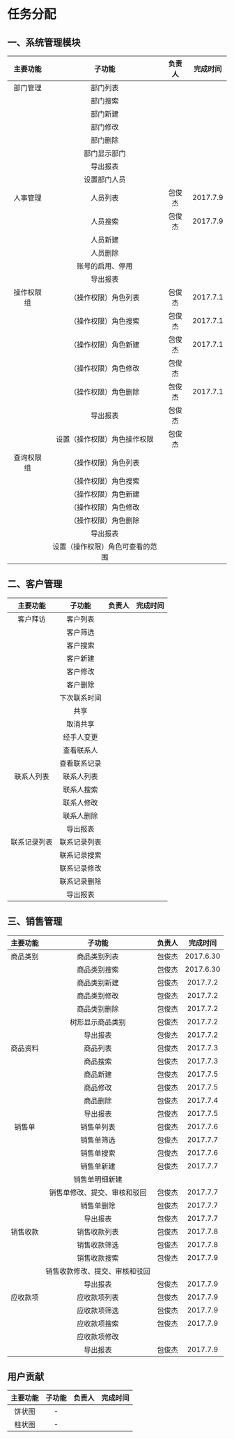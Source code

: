 # 任务分配

## 一、系统管理模块

|  主要功能  |            子功能             | 负责人 | 完成时间  |
|:---------:|:----------------------------:|:-----:|:--------:|
|  部门管理  |           部门列表            |       |          |
|           |           部门搜索            |       |          |
|           |           部门新建            |       |          |
|           |           部门修改            |       |          |
|           |           部门删除            |       |          |
|           |          部门显示部门          |       |          |
|           |           导出报表            |       |          |
|           |          设置部门人员          |       |          |
|  人事管理  |           人员列表            | 包俊杰 | 2017.7.9 |
|           |           人员搜索            | 包俊杰 | 2017.7.9 |
|           |           人员新建            |       |          |
|           |           人员删除            |       |          |
|           |        账号的启用、停用        |       |          |
|           |           导出报表            |       |          |
| 操作权限组 |      （操作权限）角色列表       | 包俊杰 | 2017.7.1 |
|           |      （操作权限）角色搜索       | 包俊杰 | 2017.7.1 |
|           |      （操作权限）角色新建       | 包俊杰 | 2017.7.1 |
|           |      （操作权限）角色修改       | 包俊杰 |          |
|           |      （操作权限）角色删除       | 包俊杰 | 2017.7.1 |
|           |           导出报表            | 包俊杰 |          |
|           |   设置（操作权限）角色操作权限   | 包俊杰 |          |
| 查询权限组 |      （操作权限）角色列表       |       |          |
|           |      （操作权限）角色搜索       |       |          |
|           |      （操作权限）角色新建       |       |          |
|           |      （操作权限）角色修改       |       |          |
|           |      （操作权限）角色删除       |       |          |
|           |           导出报表            |       |          |
|           | 设置（操作权限）角色可查看的范围 |       |          |

## 二、客户管理

|   主要功能   |   子功能    | 负责人 | 完成时间 |
|:-----------:|:-----------:|:-----:|:-------:|
|   客户拜访   |   客户列表   |       |         |
|             |   客户筛选   |       |         |
|             |   客户搜索   |       |         |
|             |   客户新建   |       |         |
|             |   客户修改   |       |         |
|             |   客户删除   |       |         |
|             | 下次联系时间 |       |         |
|             |    共享     |       |         |
|             |   取消共享   |       |         |
|             |  经手人变更  |       |         |
|             |  查看联系人  |       |         |
|             | 查看联系记录 |       |         |
|  联系人列表  |  联系人列表  |       |         |
|             |  联系人搜索  |       |         |
|             |  联系人修改  |       |         |
|             |  联系人删除  |       |         |
|             |   导出报表   |       |         |
| 联系记录列表 | 联系记录列表 |       |         |
|             | 联系记录搜索 |       |         |
|             | 联系记录修改 |       |         |
|             | 联系记录删除 |       |         |
|             |   导出报表   |       |         |

## 三、销售管理

| 主要功能 |           子功能            | 负责人  |  完成时间   |
|:-------:|:--------------------------:|:------:|:----------:|
| 商品类别 |         商品类别列表         | 包俊杰  | 2017.6.30  |
|         |         商品类别搜索         | 包俊杰  | 2017.6.30  |
|         |         商品类别新建         | 包俊杰  |  2017.7.2  |
|         |         商品类别修改         | 包俊杰  |  2017.7.2  |
|         |         商品类别删除         | 包俊杰  |  2017.7.2  |
|         |       树形显示商品类别       | 包俊杰  |  2017.7.2  |
|         |          导出报表           | 包俊杰  |  2017.7.2  |
| 商品资料 |          商品列表           | 包俊杰  |  2017.7.3  |
|         |          商品搜索           | 包俊杰  |  2017.7.3  |
|         |          商品新建           | 包俊杰  |  2017.7.5  |
|         |          商品修改           | 包俊杰  |  2017.7.5  |
|         |          商品删除           | 包俊杰  |  2017.7.4  |
|         |          导出报表           | 包俊杰  |  2017.7.5  |
|  销售单  |         销售单列表          | 包俊杰  |  2017.7.6  |
|         |         销售单筛选          | 包俊杰  |  2017.7.7  |
|         |         销售单搜索          | 包俊杰  |  2017.7.6  |
|         |         销售单新建          | 包俊杰  |  2017.7.7  |
|         |        销售单明细新建        |        |            |
|         |  销售单修改、提交、审核和驳回  | 包俊杰  |  2017.7.7  |
|         |         销售单删除          | 包俊杰  |  2017.7.7  |
|         |          导出报表           | 包俊杰  |  2017.7.7  |
| 销售收款 |         销售收款列表         | 包俊杰  |  2017.7.8  |
|         |         销售收款筛选         | 包俊杰  |  2017.7.8  |
|         |         销售收款搜索         | 包俊杰  |  2017.7.9  |
|         | 销售收款修改、提交、审核和驳回 |        |            |
|         |          导出报表           | 包俊杰  |  2017.7.9  |
| 应收款项 |         应收款项列表         | 包俊杰  |  2017.7.9  |
|         |         应收款项筛选         | 包俊杰  |  2017.7.9  |
|         |         应收款项搜索         | 包俊杰  |  2017.7.9  |
|         |         应收款项修改         |        |            |
|         |          导出报表           | 包俊杰  |  2017.7.9  |

## 用户贡献

| 主要功能 | 子功能 | 负责人  | 完成时间  |
|:-------:|:-----:|:------:|:--------:|
|  饼状图  |   -   |        |          |
|  柱状图  |   -   |        |          |
